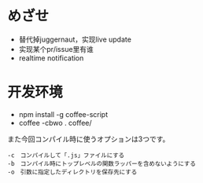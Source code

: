 # めざせ

- 替代掉juggernaut，实现live update
- 实现某个pr/issue里有谁
- realtime notification

# 开发环境

- npm install -g coffee-script
- coffee -cbwo . coffee/

また今回コンパイル時に使うオプションは3つです。

    -c　コンパイルして「.js」ファイルにする
    -b　コンパイル時にトップレベルの関数ラッパーを含めないようにする
    -o　引数に指定したディレクトリを保存先にする
